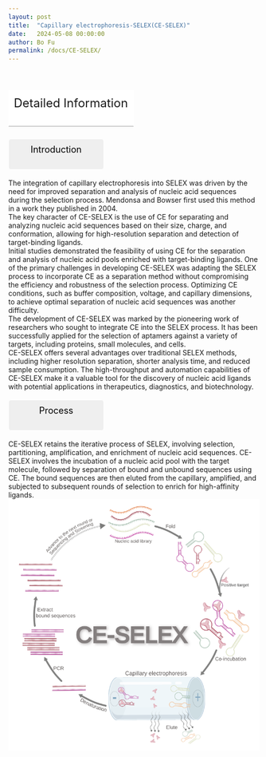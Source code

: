 ```yaml
---
layout: post
title:  "Capillary electrophoresis-SELEX(CE-SELEX)"
date:   2024-05-08 00:00:00
author: Bo Fu
permalink: /docs/CE-SELEX/
---
```

<html>
<head>
  <title>横向排列的点击按钮</title>
  <style>
    /* 按钮容器样式 */
    .button-container {
      display: flex;
      justify-content: left;
      align-items: center;
      height: 50px;
    }
    /* 按钮样式 */
    .button {
      display: block;
      padding: 10px;
      font-size:24px;
      margin-right: 10px;
      text-align: center;
      background-color: #ffffff;
      color: #520049;
      text-decoration: none;
      border: 1px solid #520049;
      border-radius: 5px;
    }
    /* 鼠标悬停样式 */
    .button:hover {
      background-color: #c9c5c5;
      cursor: pointer;
    }
  </style>
</head>
</html>

<html lang="zh-cn">
<head>
<meta charset="utf-8"> 
<style>
  .header_box {
     display: block;
      padding: 10px;
      font-size:24px;
      margin-right: 10px;
      text-align: center;
      background-color: #efefef;
      color: #000000;
      text-decoration: none;
      border: 1px solid #c9c5c5;
      border-radius: 5px;
      width:225px;
	    height:50px;
  }
  .header_boxx4 {
    display: block;
      padding: 10px;
      font-size:24px;
      margin-right: 10px;
      text-align: left;
      background-color: #ffffff;
      text-decoration: none;
      border-radius: 1px;
      width:230px;
	    height:50px;
      border-width: 1px 1px 2px 1px;
      border-style: solid solid solid solid;
      border-color:#ffffff #ffffff #ccc #ffffff;
  }
  .blowheader_box{
    display: block;
      padding: 10px;
      font-size:18px;
      margin-right: 10px;
      text-align: center;
      background-color: #efefef;
      color: #000000;
      text-decoration: none;
      border: 1px solid #ffffff;
      border-radius: 5px;
      width:170px;
	    height:40px;
  }
  .box_style{
    background: #ffffff;
  }
  blockquote {
  margin: 0 0 0px;
  }
</style>
</head>
<p><br /></p>


<p class="header_boxx4" id="Structure">Detailed Information</p>
<p class="blowheader_box">Introduction</p>
<font>The integration of capillary electrophoresis into SELEX was driven by the need for improved separation and analysis of nucleic acid sequences during the selection process. Mendonsa and Bowser first used this method in a work they published in 2004.<br>
 The key character of CE-SELEX is the use of CE for separating and analyzing nucleic acid sequences based on their size, charge, and conformation, allowing for high-resolution separation and detection of target-binding ligands.<br>
Initial studies demonstrated the feasibility of using CE for the separation and analysis of nucleic acid pools enriched with target-binding ligands. One of the primary challenges in developing CE-SELEX was adapting the SELEX process to incorporate CE as a separation method without compromising the efficiency and robustness of the selection process. Optimizing CE conditions, such as buffer composition, voltage, and capillary dimensions, to achieve optimal separation of nucleic acid sequences was another difficulty.<br>
The development of CE-SELEX was marked by the pioneering work of researchers who sought to integrate CE into the SELEX process. It has been successfully applied for the selection of aptamers against a variety of targets, including proteins, small molecules, and cells.<br>
CE-SELEX offers several advantages over traditional SELEX methods, including higher resolution separation, shorter analysis time, and reduced sample consumption. The high-throughput and automation capabilities of CE-SELEX make it a valuable tool for the discovery of nucleic acid ligands with potential applications in therapeutics, diagnostics, and biotechnology.
</font>
<br>

<p class="blowheader_box">Process</p>             
<font >CE-SELEX retains the iterative process of SELEX, involving selection, partitioning, amplification, and enrichment of nucleic acid sequences. CE-SELEX involves the incubation of a nucleic acid pool with the target molecule, followed by separation of bound and unbound sequences using CE. The bound sequences are then eluted from the capillary, amplified, and subjected to subsequent rounds of selection to enrich for high-affinity ligands.</font>
<img src="/images/SELEX/CE-SELEX.svg" alt="drawing" style="width:800px;display:block;margin:0 auto;border-radius:0;" class="img-responsive">
<div style="display: flex; justify-content: center;">   
</div>
<br>


